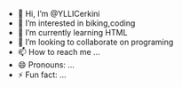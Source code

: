 - 👋 Hi, I’m @YLLICerkini
- 👀 I’m interested in biking,coding
- 🌱 I’m currently learning HTML
- 💞️ I’m looking to collaborate on programing
- 📫 How to reach me ...
- 😄 Pronouns: ...
- ⚡ Fun fact: ...

<!---
YLLICerkini/YLLICerkini is a ✨ special ✨ repository because its `README.md` (this file) appears on your GitHub profile.
You can click the Preview link to take a look at your changes.
--->
